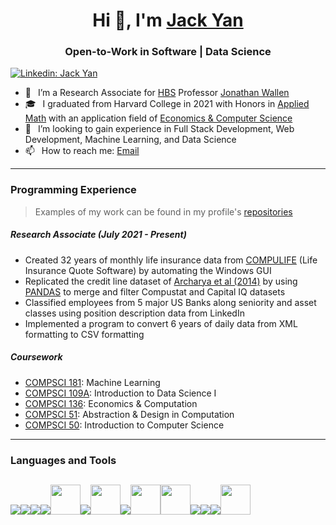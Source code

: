<h1 align="center"> Hi 👋, I'm <a href="https://drive.google.com/file/d/1qYUS32Uga4R3c4bCwpDX2meSef2RalVQ/view?usp=sharing">Jack Yan</a></h1>
<h3 align="center">Open-to-Work in Software | Data Science </h3>

[![Linkedin: Jack Yan](https://img.shields.io/badge/-CONNECT-blue?style=for-the-badge&logo=Linkedin&link=https://www.linkedin.com/in/yan-jack/)][linkedin]


- 🏫 &ensp;I’m a Research Associate for [HBS](https://www.hbs.edu/Pages/default.aspx) Professor [Jonathan Wallen](https://www.hbs.edu/faculty/Pages/profile.aspx?facId=1284274)
- 🎓 &ensp;I graduated from Harvard College in 2021 with Honors in [Applied Math](https://www.seas.harvard.edu/applied-mathematics/undergraduate-program) with an application field of [Economics & Computer Science](https://www.seas.harvard.edu/applied-mathematics/undergraduate-program/concentration-information/areas-application)
- 🌱 &ensp;I’m looking to gain experience in Full Stack Development, Web Development, Machine Learning, and Data Science
- 📫 &ensp;How to reach me: [Email][email]

---

### Programming Experience

> Examples of my work can be found in my profile's [repositories](https://github.com/jackyan540?tab=repositories)

##### Research Associate (July 2021 - Present)

- Created 32 years of monthly life insurance data from [COMPULIFE](https://compulife.com/) (Life Insurance Quote Software) by automating the Windows GUI
- Replicated the credit line dataset of [Archarya et al (2014)](https://www.sciencedirect.com/science/article/abs/pii/S0304405X14000191) by using [PANDAS](https://pandas.pydata.org/) to merge and filter Compustat and Capital IQ datasets
- Classified employees from 5 major US Banks along seniority and asset classes using position description data from LinkedIn
- Implemented a program to convert 6 years of daily data from XML formatting to CSV formatting

##### Coursework

- [COMPSCI 181](https://harvard-ml-courses.github.io/cs181-web-2021/): Machine Learning
- [COMPSCI 109A](https://harvard-iacs.github.io/2020-CS109A/): Introduction to Data Science I
- [COMPSCI 136](https://sites.google.com/g.harvard.edu/cs136/): Economics & Computation
- [COMPSCI 51](https://cs51.io/): Abstraction & Design in Computation
- [COMPSCI 50](https://cs50.harvard.edu/): Introduction to Computer Science

---

### Languages and Tools
[<img src="https://img.icons8.com/color/48/000000/python.png"/>](https://www.python.org/)[<img src="https://img.icons8.com/fluency/48/000000/jupyter.png"/>](https://jupyter.org/)[<img src="https://img.icons8.com/color/48/000000/c-plus-plus-logo.png"/>](https://isocpp.org/)[<img src="https://img.icons8.com/color/48/000000/java-coffee-cup-logo--v1.png"/>](https://www.java.com/en/)[<img src="https://iconape.com/wp-content/png_logo_vector/ocaml-logo-2.png" width=48/>](https://ocaml.org/)[<img src="https://img.icons8.com/external-becris-flat-becris/48/000000/external-r-data-science-becris-flat-becris.png"/>](https://www.r-project.org/)[<img src="https://cdn.icon-icons.com/icons2/2107/PNG/512/file_type_stata_icon_130148.png" width=48/>](https://www.stata.com/)[<img src="https://img.icons8.com/color/48/000000/visual-studio-code-2019.png"/>](https://code.visualstudio.com/)[<img src="https://upload.wikimedia.org/wikipedia/commons/thumb/9/95/TeXShop_icon.png/600px-TeXShop_icon.png" width=48/>](https://www.latex-project.org/)[<img src="https://images.ctfassets.net/nrgyaltdicpt/6qSXAo1CYEeBn5RkKLOR64/19c74bfb9a32772e353ff25c6f0070f5/ologo_square_colour_light_bg.png" width=48\>](https://www.overleaf.com/)[<img src="https://img.icons8.com/color/48/000000/html-5.png"/>](https://html.spec.whatwg.org/)[<img src="https://img.icons8.com/color/48/000000/css3.png"/>](https://www.w3.org/TR/CSS/#css)[<img src="https://img.icons8.com/color/48/000000/javascript.png"/>](https://www.javascript.com/)[<img src="https://ampl.com/wp-content/themes/ampl/images/logo.png" width=48/>](https://ampl.com/)
---
[website]: https://akanksha1212.github.io/
[twitter]: https://twitter.com/intent/follow?original_referer=https%3A%2F%2Fgithub.com%2Fcoder_jedi&screen_name=coder_jedi
[youtube]: https://www.youtube.com/channel/UCa6cGJzXI_xCUKwM3ZaB4kw?sub_confirmation=1
[linkedin]: https://www.linkedin.com/in/yan-jack/
[github]: https://github.com/jackyan540
[instagram]: https://www.instagram.com/akankshasingh1212
[medium]: https://medium.com/@coderjedi
[email]: mailto:jackyan540@gmail.com
